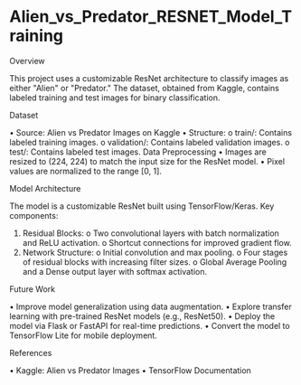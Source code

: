 # Alien_vs_Predator_RESNET_Model_Training

Overview

This project uses a customizable ResNet architecture to classify images as either "Alien" or "Predator." The dataset, obtained from Kaggle, contains labeled training and test images for binary classification.

Dataset

•	Source: Alien vs Predator Images on Kaggle
•	Structure: 
o	train/: Contains labeled training images.
o	validation/: Contains labeled validation images.
o	test/: Contains labeled test images.
Data Preprocessing
•	Images are resized to (224, 224) to match the input size for the ResNet model.
•	Pixel values are normalized to the range [0, 1].

Model Architecture

The model is a customizable ResNet built using TensorFlow/Keras. Key components:
1.	Residual Blocks: 
o	Two convolutional layers with batch normalization and ReLU activation.
o	Shortcut connections for improved gradient flow.
2.	Network Structure: 
o	Initial convolution and max pooling.
o	Four stages of residual blocks with increasing filter sizes.
o	Global Average Pooling and a Dense output layer with softmax activation.

Future Work

•	Improve model generalization using data augmentation.
•	Explore transfer learning with pre-trained ResNet models (e.g., ResNet50).
•	Deploy the model via Flask or FastAPI for real-time predictions.
•	Convert the model to TensorFlow Lite for mobile deployment.

References

•	Kaggle: Alien vs Predator Images
•	TensorFlow Documentation
